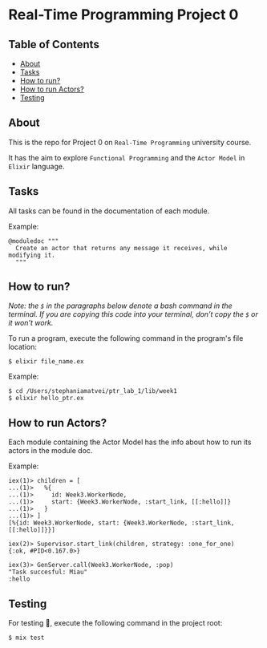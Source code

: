 # Real-Time Programming Project 0

## Table of Contents
- [About](#about)
- [Tasks](#tasks)
- [How to run?](#how-to-run)
- [How to run Actors?](#how-to-run-actors)
- [Testing](#testing)
<!-- - [Installation](#installation) -->

## About
This is the repo for Project 0 on `Real-Time Programming` university course. <br>

It has the aim to explore `Functional Programming` and the `Actor Model` in `Elixir` language.


## Tasks
All tasks can be found in the documentation of each module.

Example:

```
@moduledoc """
  Create an actor that returns any message it receives, while modifying it.
  """
```

## How to run?
*Note: the `$` in the paragraphs below denote a bash command in the terminal. If you are copying this code into your terminal, don’t copy the `$` or it won’t work.*

To run a program, execute the following command in the program's file location:
```
$ elixir file_name.ex
```
Example:
```
$ cd /Users/stephaniamatvei/ptr_lab_1/lib/week1
$ elixir hello_ptr.ex
```

## How to run Actors?
Each module containing the Actor Model has the info about how to run its actors in the module doc.

Example:

```
iex(1)> children = [
...(1)>   %{
...(1)>     id: Week3.WorkerNode,
...(1)>     start: {Week3.WorkerNode, :start_link, [[:hello]]}
...(1)>   }
...(1)> ]
[%{id: Week3.WorkerNode, start: {Week3.WorkerNode, :start_link, [[:hello]]}}]

iex(2)> Supervisor.start_link(children, strategy: :one_for_one)
{:ok, #PID<0.167.0>}

iex(3)> GenServer.call(Week3.WorkerNode, :pop)
"Task succesful: Miau"
:hello
```

## Testing
For testing 🧪, execute the following command in the project root:
```
$ mix test
```

<!-- ## Installation

If [available in Hex](https://hex.pm/docs/publish), the package can be installed
by adding `ptr_lab_1` to your list of dependencies in `mix.exs`:

```elixir
def deps do
  [
    {:ptr_lab_1, "~> 0.1.0"}
  ]
end
```

Documentation can be generated with [ExDoc](https://github.com/elixir-lang/ex_doc)
and published on [HexDocs](https://hexdocs.pm). Once published, the docs can
be found at <https://hexdocs.pm/ptr_lab_1>. -->
